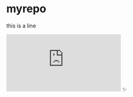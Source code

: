 # myrepo
this is a line

![selfie](https://www.facebook.com/photo.php?fbid=453746491629507&l=a93b9b4f11)
:sparkles: